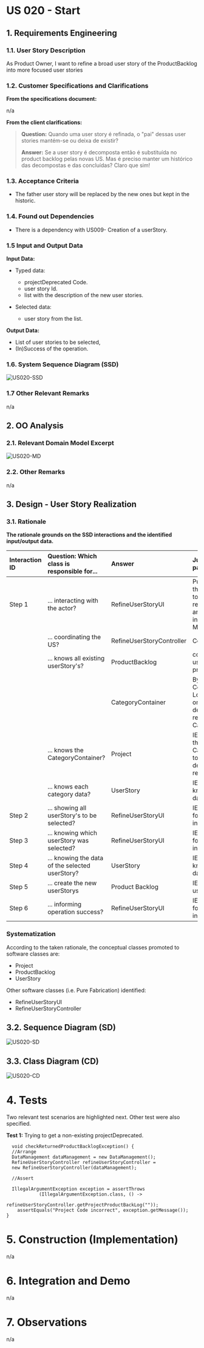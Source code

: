 # US 020 - Start


## 1. Requirements Engineering



### 1.1. User Story Description

As Product Owner, I want to refine a broad user story of the ProductBacklog into more focused user stories

### 1.2. Customer Specifications and Clarifications 

**From the specifications document:**

n/a

**From the client clarifications:**

> **Question:** Quando uma user story é refinada, o "pai" dessas user stories mantém-se ou deixa de existir?
>
> **Answer:** Se a user story é decomposta então é substituída no product backlog pelas novas US. Mas é preciso
> manter um histórico das decompostas e das concluídas? Claro que sim!

### 1.3. Acceptance Criteria


* The father user story will be replaced by the new ones but kept in 
the historic.

### 1.4. Found out Dependencies

* There is a dependency with US009- Creation of a userStory.

### 1.5 Input and Output Data

**Input Data:**
* Typed data:
    * projectDeprecated Code.
    * user story Id.
    * list with the description of the new user stories.

  
* Selected data:
     * user story from the list.

**Output Data:**
* List of user stories to be selected,
* (In)Success of the operation.


### 1.6. System Sequence Diagram (SSD)


![US020-SSD](US020-SSD.svg)


### 1.7 Other Relevant Remarks

n/a


## 2. OO Analysis

### 2.1. Relevant Domain Model Excerpt 

![US020-MD](US020-MD.svg)

### 2.2. Other Remarks

n/a

## 3. Design - User Story Realization 

### 3.1. Rationale

**The rationale grounds on the SSD interactions and the identified input/output data.**

| Interaction ID | Question: Which class is responsible for... | Answer  | Justification (with patterns)  |
|:-------------  |:--------------------- |:------------|:---------------------------- |
| Step 1  		 |	... interacting with the actor? | RefineUserStoryUI   |  Pure Fabrication: there is no reason to assign this responsibility to any existing class in the Domain Model.           |
| |	... coordinating the US? | RefineUserStoryController | Controller                             |
| 			  		 |	... knows all existing userStory's? | ProductBacklog   | contains all the userStorys from a projectDeprecated.   |
| 			  		 |	                                  | CategoryContainer   | By applying High Cohesion (HC) + Low Coupling (LC) on class Person, it delegates the responsibility on CategoryContainer.   |
| |... knows the CategoryContainer?	|Project|	IE: Project knows the CategoryContainer to which it is delegating some responsibilities.|
| |... knows each category data?|	UserStory	|IE: Each UserStory knows its own data.
| Step 2  		 |	... showing all userStory's to be selected? | RefineUserStoryUI            |  IE: is responsible for user interactions.    || Step 3  		 |							 |             |                              |
|  Step 3         | ... knowing which userStory was selected?| RefineUserStoryUI | IE: is responsible for user interactions. |
| Step 4         | ... knowing the data of the selected userStory?| UserStory | IE: Each UserStory knows its own data. |
| Step 5         |	... create the new userStorys | Product Backlog  | IE: creates userStory's.|
| Step 6  		 |	... informing operation success?| RefineUserStoryUI  | IE: is responsible for user interactions.  | 


### Systematization ##

According to the taken rationale, the conceptual classes promoted to software classes are: 

 * Project
 * ProductBacklog
 * UserStory

Other software classes (i.e. Pure Fabrication) identified: 
 * RefineUserStoryUI  
 * RefineUserStoryController

## 3.2. Sequence Diagram (SD)


![US020-SD](US020-SD.svg)

## 3.3. Class Diagram (CD)


![US020-CD](US020-CD.svg)

# 4. Tests 
Two relevant test scenarios are highlighted next.
Other test were also specified.

**Test 1:** Trying to get a non-existing projectDeprecated.

      void checkReturnedProductBacklogException() {
      //Arrange
      DataManagement dataManagement = new DataManagement();
      RefineUserStoryController refineUserStoryController =
      new RefineUserStoryController(dataManagement);

      //Assert

      IllegalArgumentException exception = assertThrows
                (IllegalArgumentException.class, () ->
                        refineUserStoryController.getProjectProductBackLog(""));
        assertEquals("Project Code incorrect", exception.getMessage());
    }


# 5. Construction (Implementation)

n/a

# 6. Integration and Demo 

n/a

# 7. Observations

n/a




